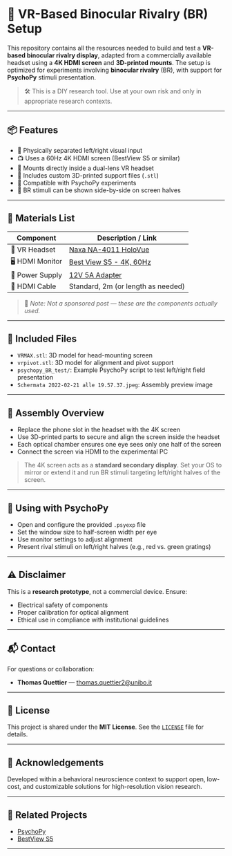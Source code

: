 # 🧠 VR-Based Binocular Rivalry (BR) Setup

This repository contains all the resources needed to build and test a **VR-based binocular rivalry display**, adapted from a commercially available headset using a **4K HDMI screen** and **3D-printed mounts**. The setup is optimized for experiments involving **binocular rivalry** (BR), with support for **PsychoPy** stimuli presentation.

> 🛠️ This is a DIY research tool. Use at your own risk and only in appropriate research contexts.

---

## 📦 Features

- 🔄 Physically separated left/right visual input
- 📺 Uses a 60Hz 4K HDMI screen (BestView S5 or similar)
- 🧲 Mounts directly inside a dual-lens VR headset
- 🧩 Includes custom 3D-printed support files (`.stl`)
- 🎯 Compatible with PsychoPy experiments
- 🧪 BR stimuli can be shown side-by-side on screen halves

---

## 🧱 Materials List

| Component        | Description / Link |
|------------------|--------------------|
| 🥽 VR Headset    | [Naxa NA-4011 HoloVue](https://www.ubuy.sn/fr/product/2EMBZGRW-naxa-na-4011-holovue-vr-glasses) |
| 🖥️ HDMI Monitor  | [Best View S5 - 4K, 60Hz](https://www.amazon.it/dp/B07PLDDZBY) |
| 🔌 Power Supply  | [12V 5A Adapter](https://www.amazon.it/dp/B07XDSR4DK) |
| 🔗 HDMI Cable    | Standard, 2m (or length as needed) |

> 🧾 *Note: Not a sponsored post — these are the components actually used.*

---

## 🧩 Included Files

- `VRMAX.stl`: 3D model for head-mounting screen
- `vrpivot.stl`: 3D model for alignment and pivot support
- `psychopy_BR_test/`: Example PsychoPy script to test left/right field presentation
- `Schermata 2022-02-21 alle 19.57.37.jpeg`: Assembly preview image

---

## 🔧 Assembly Overview

- Replace the phone slot in the headset with the 4K screen
- Use 3D-printed parts to secure and align the screen inside the headset
- Each optical chamber ensures one eye sees only one half of the screen
- Connect the screen via HDMI to the experimental PC

> The 4K screen acts as a **standard secondary display**. Set your OS to mirror or extend it and run BR stimuli targeting left/right halves of the screen.

---

## 🎯 Using with PsychoPy

- Open and configure the provided `.psyexp` file
- Set the window size to half-screen width per eye
- Use monitor settings to adjust alignment
- Present rival stimuli on left/right halves (e.g., red vs. green gratings)

---

## ⚠️ Disclaimer

This is a **research prototype**, not a commercial device. Ensure:
- Electrical safety of components
- Proper calibration for optical alignment
- Ethical use in compliance with institutional guidelines

---

## 📬 Contact

For questions or collaboration:

- **Thomas Quettier** — [thomas.quettier2@unibo.it](mailto:thomas.quettier2@unibo.it)

---

## 📄 License

This project is shared under the **MIT License**. See the [`LICENSE`](LICENSE) file for details.

---

## 🙏 Acknowledgements

Developed within a behavioral neuroscience context to support open, low-cost, and customizable solutions for high-resolution vision research.

---

## 🔗 Related Projects

- [PsychoPy](https://www.psychopy.org/)
- [BestView S5](https://www.amazon.it/dp/B07PLDDZBY)

---
